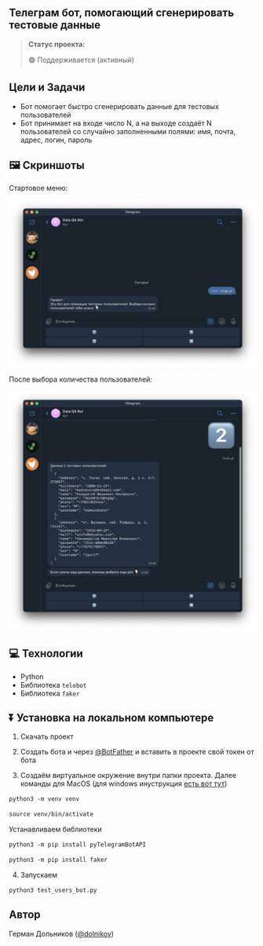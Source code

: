 <h2>Телеграм бот, помогающий сгенерировать тестовые данные</h2>

> **Статус проекта:**
>
> 🟢 Поддерживается (активный) 

## Цели и Задачи
* Бот помогает быстро сгенерировать данные для тестовых пользователей
* Бот принимает на входе число N, а на выходе создаёт N пользователей со случайно заполненными полями: имя, почта, адрес, логин, пароль

## 🖼 Скриншоты

Стартовое меню:

![image](https://raw.githubusercontent.com/German-D/test_users/main/static/menu.png)

После выбора количества пользователей:

![image](https://raw.githubusercontent.com/German-D/test_users/main/static/generate.png)

## 💻 Технологии

* Python
* Библиотека `telebot`
* Библиотека `faker`

## ⏬ Установка на локальном компьютере

1. Скачать проект

2. Создать бота и через [@BotFather](https://t.me/BotFather) и вставить в проекте свой токен от бота

3. Создаём виртуальное окружение внутри папки проекта.
Далее команды для MacOS (для windows инуструкция [есть вот тут](https://realpython.com/python-virtual-environments-a-primer/#create-it))

``` markdown
python3 -m venv venv
```

``` markdown
source venv/bin/activate
```
Устанавливаем библиотеки

``` markdown
python3 -m pip install pyTelegramBotAPI
```

``` markdown
python3 -m pip install faker
```

4. Запускаем
``` markdown
python3 test_users_bot.py
```

## Автор

Герман Дольников ([@dolnikov](https://t.me/dolnikov))
